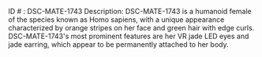 ID # : DSC-MATE-1743
Description: DSC-MATE-1743 is a humanoid female of the species known as Homo sapiens, with a unique appearance characterized by orange stripes on her face and green hair with edge curls. DSC-MATE-1743's most prominent features are her VR jade LED eyes and jade earring, which appear to be permanently attached to her body.